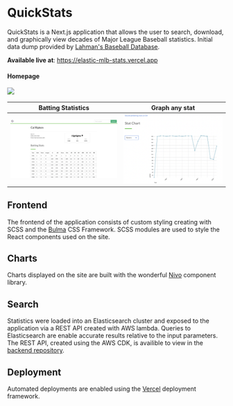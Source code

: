 # QuickStats

QuickStats is a Next.js application that allows the user to search, download, and graphically view decades of Major League Baseball statistics. Initial data dump provided by [Lahman's Baseball Database](http://www.seanlahman.com/baseball-archive/statistics/).

**Available live at**: https://elastic-mlb-stats.vercel.app

#### Homepage

<p float="left">
  <img src="screenshots/home.png" width="600" />
</p>

|          Batting Statistics           |            Graph any stat             |
| :-----------------------------------: | :-----------------------------------: |
| ![](screenshots/cal-ripken-stats.png) | ![](screenshots/cal-ripken-graph.png) |

## Frontend

The frontend of the application consists of custom styling creating with SCSS and the [Bulma](https://bulma.io) CSS Framework. SCSS modules are used to style the React components used on the site.

## Charts

Charts displayed on the site are built with the wonderful [Nivo](https://nivo.rocks) component library.

## Search

Statistics were loaded into an Elasticsearch cluster and exposed to the application via a REST API created with AWS lambda. Queries to Elasticsearch are enable accurate results relative to the input parameters. The REST API, created using the AWS CDK, is availible to view in the [backend repository](https://github.com/billycastelli/MLB-Stats-cdk).

## Deployment

Automated deployments are enabled using the [Vercel](https://vercel.com/) deployment framework.
